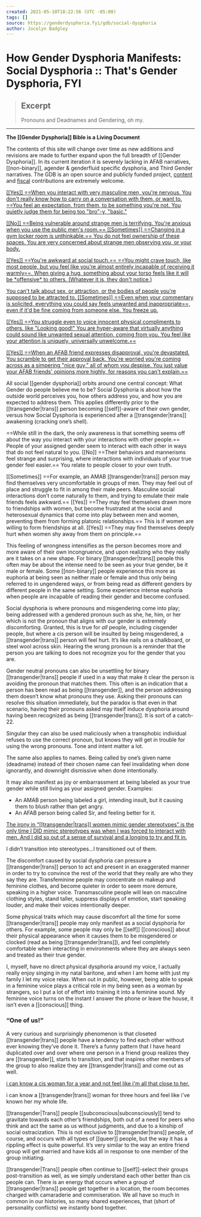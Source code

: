 ```yaml
---
created: 2021-05-10T18:22:56 (UTC -05:00)
tags: []
source: https://genderdysphoria.fyi/gdb/social-dysphoria
author: Jocelyn Badgley
---
```


# How Gender Dysphoria Manifests: Social Dysphoria :: That's Gender Dysphoria, FYI

> ## Excerpt
> Pronouns and Deadnames and Gendering, oh my.

---
**The [[Gender Dysphoria]] Bible is a Living Document**

The contents of this site will change over time as new additions and revisions are made to further expand upon the full breadth of [[Gender Dysphoria]]. In its current iteration it is severely lacking in AFAB narratives, [[non-binary]], agender & genderfluid specific dysphoria, and Third Gender narratives. The GDB is an open source and publicly funded project, [content](https://github.com/GenderDysphoria/GenderDysphoria.fyi) and [fiscal](https://patreon.com/curvyandtrans) contributions are extremely welcome.

[[[Yes]] ==When you interact with very masculine men, you're nervous. You don't really know how to carry on a conversation with them, or want to. ==You feel an expectation, from them, to be something you're not. You quietly judge them for being too "bro"-y, "basic."](https://twitter.com/NightlingBug/status/1215718003310039040)

[[[No]] ==Being vulnerable around strange men is terrifying. You're anxious when you use the public men's room.== [[Sometimes]] ==Changing in a gym locker room is unthinkable.== You do not feel ownership of these spaces. You are very concerned about strange men observing you, or your body.
](https://twitter.com/NightlingBug/status/1215720411788382210)

[[[Yes]] ==You're awkward at social touch.== ==You might crave touch, like most people, but you feel like you're almost entirely incapable of receiving it warmly==. When giving a hug, something about your torso feels like it will be \*offensive\* to others. (Whatever it is, they don't notice.)
](https://twitter.com/NightlingBug/status/1215724301065891841)

[You can't talk about sex, or attraction, or the bodies of people you're supposed to be attracted to. [[Sometimes]] ==Even when your commentary is solicited, everything you could say feels unwanted and inappropriate==, even if it'd be fine coming from someone else. You freeze up.
](https://twitter.com/NightlingBug/status/1215727546387648517)

[[[Yes]] ==You struggle even to voice innocent physical compliments to others, like "Looking good!" You are hyper-aware that virtually anything could sound like unwanted sexual attention, coming from you. You feel like your attention is uniquely, universally unwelcome.==
](https://twitter.com/NightlingBug/status/1215727547780096000)

[[[Yes]] ==When an AFAB friend expresses disapproval, you're devastated. You scramble to get their approval back. You're worried you're coming across as a simpering "nice guy," all of whom you despise. You just value your AFAB friends' opinions more highly, for reasons you can't explain.==
](https://twitter.com/NightlingBug/status/1215731319973523456)

All social [[gender dysphoria]] orbits around one central concept: What Gender do people believe me to be? Social Dysphoria is about how the outside world perceives you, how others address you, and how you are expected to address them. This applies differently prior to the [[transgender|trans]] person becoming [[self]]-aware of their own gender, versus how Social Dysphoria is experienced after a [[transgender|trans]] awakening (cracking one’s shell).

==While still in the dark, the only awareness is that something seems off about the way you interact with your interactions with other people.== People of your assigned gender seem to interact with each other in ways that do not feel natural to you. [[No]] ==Their behaviors and mannerisms feel strange and surprising, where interactions with individuals of your true gender feel easier.== You relate to people closer to your own truth.

[[Sometimes]] ==For example, an AMAB [[transgender|trans]] person may find themselves very uncomfortable in groups of men. They may feel out of place and struggle to fit in among their male peers. Masculine social interactions don’t come naturally to them, and trying to emulate their male friends feels awkward.== [[Yes]] ==They may feel themselves drawn more to friendships with women, but become frustrated at the social and heterosexual dynamics that come into play between men and women, preventing them from forming platonic relationships.== This is if women are willing to form friendships at all. [[Yes]] ==They may find themselves deeply hurt when women shy away from them on principle.==

This feeling of wrongness intensifies as the person becomes more and more aware of their own incongruence, and upon realizing who they really are it takes on a new shape. For binary [[transgender|trans]] people this often may be about the intense need to be seen as your true gender, be it male or female. Some [[non-binary]] people experience this more as euphoria at being seen as neither male or female and thus only being referred to in ungendered ways, or from being read as different genders by different people in the same setting. Some experience intense euphoria when people are incapable of reading their gender and become confused.

Social dysphoria is where pronouns and misgendering come into play; being addressed with a gendered pronoun such as she, he, him, or her which is not the pronoun that aligns with our gender is extremely discomforting. Granted, this is true for _all_ people, including cisgender people, but where a cis person will be insulted by being misgendered, a [[transgender|trans]] person will feel hurt. It’s like nails on a chalkboard, or steel wool across skin. Hearing the wrong pronoun is a reminder that the person you are talking to does not recognize you for the gender that you are.

Gender neutral pronouns can also be unsettling for binary [[transgender|trans]] people if used in a way that make it clear the person is avoiding the pronoun that matches them. This often is an indication that a person has been read as being [[transgender]], and the person addressing them doesn’t know what pronouns they use. Asking their pronouns can resolve this situation immediately, but the paradox is that even in that scenario, having their pronouns asked may itself induce dysphoria around having been recognized as being [[transgender|trans]]. It is sort of a catch-22.

Singular they can also be used maliciously when a transphobic individual refuses to use the correct pronoun, but knows they will get in trouble for using the wrong pronouns. Tone and intent matter a lot.

The same also applies to names. Being called by one’s given name (deadname) instead of their chosen name can feel invalidating when done ignorantly, and downright dismissive when done intentionally.

It may also manifest as joy or embarrassment at being labeled as your true gender while still living as your assigned gender. Examples:

-   An AMAB person being labeled a girl, intending insult, but it causing them to blush rather than get angry.
-   An AFAB person being called Sir, and feeling better for it.

[The irony in “[[transgender|trans]] women mimic gender stereotypes” is the only time I DID mimic stereotypes was when I was forced to interact with men. And I did so out of a sense of survival and a longing to try and fit in.
](https://twitter.com/Emmy_Zje/status/1219968711681040384)

I didn’t transition into stereotypes…I transitioned out of them.

The discomfort caused by social dysphoria can pressure a [[transgender|trans]] person to act and present in an exaggerated manner in order to try to convince the rest of the world that they really are who they say they are. Transfeminine people may concentrate on makeup and feminine clothes, and become quieter in order to seem more demure, speaking in a higher voice. Transmasculine people will lean on masculine clothing styles, stand taller, suppress displays of emotion, start speaking louder, and make their voices intentionally deeper.

Some physical traits which may cause discomfort all the time for some [[transgender|trans]] people may only manifest as a social dysphoria for others. For example, some people may only be [[self]] [[conscious]] about their physical appearance when it causes them to be misgendered or clocked (read as being [[transgender|trans]]), and feel completely comfortable when interacting in environments where they are always seen and treated as their true gender.

I, myself, have no direct physical dysphoria around my voice, I actually really enjoy singing in my natal baritone, and when I am home with just my family I let my voice relax. When out in public, however, being able to speak in a feminine voice plays a critical role in my being seen as a woman by strangers, so I put a lot of effort into training it into a feminine sound. My feminine voice turns on the instant I answer the phone or leave the house, it isn’t even a [[conscious]] thing.

### “One of us!” 
A very curious and surprisingly phenomenon is that closeted [[transgender|trans]] people have a tendency to find each other without ever knowing they’ve done it. There’s a funny pattern that I have heard duplicated over and over where one person in a friend group realizes they are [[transgender]], starts to transition, and that inspires other members of the group to also realize they are [[transgender|trans]] and come out as well.

[i can know a cis woman for a year and not feel like i'm all that close to her.
](https://twitter.com/persenche/status/1137185510793678848)

i can know a [[transgender|trans]] woman for three hours and feel like i've known her my whole life.

[[transgender|Trans]] people [[subconscious|subconsciously]] tend to gravitate towards each other’s friendships, both out of a need for peers who think and act the same as us without judgments, and due to a kinship of social ostracization. This is not exclusive to [[transgender|trans]] people, of course, and occurs with all types of [[queer]] people, but the way it has a rippling effect is quite powerful. It’s very similar to the way an entire friend group will get married and have kids all in response to one member of the group initiating.

[[transgender|Trans]] people often continue to [[self]]-select their groups post-transition as well, as we simply understand each other better than cis people can. There is an energy that occurs when a group of [[transgender|trans]] people get together in a location, the room becomes charged with camaraderie and commiseration. We all have so much in common in our histories, so many shared experiences, that (short of personality conflicts) we instantly bond together.

